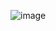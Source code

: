 ![image](https://user-images.githubusercontent.com/40969203/102685804-83103500-4226-11eb-82dd-846400eb4495.png)
